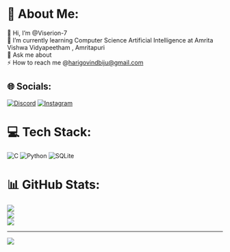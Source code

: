 # 💫 About Me:
🔭 Hi, I’m @Viserion-7<br>🌱 I’m currently learning Computer Science Artificial Intelligence at Amrita Vishwa Vidyapeetham , Amritapuri<br>💬 Ask me about<br>⚡  How to reach me @harigovindbiju@gmail.com


## 🌐 Socials:
[![Discord](https://img.shields.io/badge/Discord-%237289DA.svg?logo=discord&logoColor=white)](htttps://discord.gg/Viserion#5320) [![Instagram](https://img.shields.io/badge/Instagram-%23E4405F.svg?logo=Instagram&logoColor=white)](https://instagram.com/_viserion7_) 

# 💻 Tech Stack:
![C](https://img.shields.io/badge/c-%2300599C.svg?style=for-the-badge&logo=c&logoColor=white) ![Python](https://img.shields.io/badge/python-3670A0?style=for-the-badge&logo=python&logoColor=ffdd54) ![SQLite](https://img.shields.io/badge/sqlite-%2307405e.svg?style=for-the-badge&logo=sqlite&logoColor=white)
# 📊 GitHub Stats:
![](https://github-readme-stats.vercel.app/api?username=Viserion-7&theme=dark&hide_border=false&include_all_commits=false&count_private=false)<br/>
![](https://github-readme-streak-stats.herokuapp.com/?user=Viserion-7&theme=dark&hide_border=false)<br/>
![](https://github-readme-stats.vercel.app/api/top-langs/?username=Viserion-7&theme=dark&hide_border=false&include_all_commits=false&count_private=false&layout=compact)

---
[![](https://visitcount.itsvg.in/api?id=Viserion-7&icon=0&color=0)](https://visitcount.itsvg.in)

<!-- Proudly created with GPRM ( https://gprm.itsvg.in ) -->

